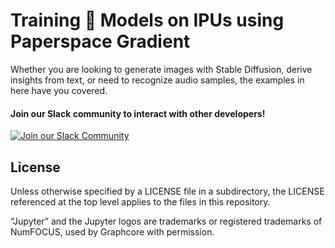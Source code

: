 # Training 🤗 Models on IPUs using Paperspace Gradient

Whether you are looking to generate images with Stable Diffusion, derive insights from text, or need to recognize audio samples, the examples in here have you covered.


#### Join our Slack community to interact with other developers!

[![Join our Slack Community](https://img.shields.io/badge/Slack-Join%20Graphcore's%20Community-blue?style=flat-square&logo=slack)](https://www.graphcore.ai/join-community)


## License

Unless otherwise specified by a LICENSE file in a subdirectory, the LICENSE referenced at the top level applies to the files in this repository.

“Jupyter” and the Jupyter logos are trademarks or registered trademarks of NumFOCUS, used by Graphcore with permission.